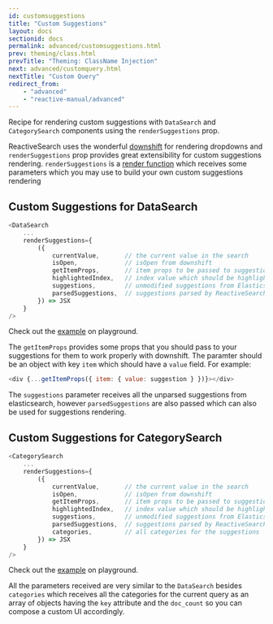 ```yaml
---
id: customsuggestions
title: "Custom Suggestions"
layout: docs
sectionid: docs
permalink: advanced/customsuggestions.html
prev: theming/class.html
prevTitle: "Theming: ClassName Injection"
next: advanced/customquery.html
nextTitle: "Custom Query"
redirect_from:
    - "advanced"
    - "reactive-manual/advanced"
---
```


Recipe for rendering custom suggestions with `DataSearch` and `CategorySearch` components using the `renderSuggestions` prop.

ReactiveSearch uses the wonderful [downshift](https://github.com/paypal/downshift) for rendering dropdowns and `renderSuggestions` prop provides great extensibility for custom suggestions rendering. `renderSuggestions` is a [render function](https://reactjs.org/docs/render-props.html) which receives some parameters which you may use to build your own custom suggestions rendering

## Custom Suggestions for DataSearch

```js
<DataSearch
    ...
    renderSuggestions={
        ({
            currentValue,       // the current value in the search
            isOpen,             // isOpen from downshift
            getItemProps,       // item props to be passed to suggestions
            highlightedIndex,   // index value which should be highlighted
            suggestions,        // unmodified suggestions from Elasticsearch
            parsedSuggestions,  // suggestions parsed by ReactiveSearch
        }) => JSX
    }
/>
```

Check out the [example](https://opensource.appbase.io/playground/?selectedKind=Search%20components%2FDataSearch&selectedStory=With%20renderSuggestions&full=0&addons=1&stories=1&panelRight=0&addonPanel=storybooks%2Fstorybook-addon-knobs) on playground.

The `getItemProps` provides some props that you should pass to your suggestions for them to work properly with downshift. The paramter should be an object with key `item` which should have a `value` field. For example:

```js
<div {...getItemProps({ item: { value: suggestion } })}></div>
```

The `suggestions` parameter receives all the unparsed suggestions from elasticsearch, however `parsedSuggestions` are also passed which can also be used for suggestions rendering.

## Custom Suggestions for CategorySearch

```js
<CategorySearch
    ...
    renderSuggestions={
        ({
            currentValue,       // the current value in the search
            isOpen,             // isOpen from downshift
            getItemProps,       // item props to be passed to suggestions
            highlightedIndex,   // index value which should be highlighted
            suggestions,        // unmodified suggestions from Elasticsearch
            parsedSuggestions,  // suggestions parsed by ReactiveSearch
            categories,         // all categories for the suggestions
        }) => JSX
    }
/>
```

Check out the [example](https://opensource.appbase.io/playground/?selectedKind=Search%20components%2FCategorySearch&selectedStory=With%20renderSuggestions&full=0&addons=1&stories=1&panelRight=0&addonPanel=storybooks%2Fstorybook-addon-knobs) on playground.

All the parameters received are very similar to the `DataSearch` besides `categories` which receives all the categories for the current query as an array of objects having the `key` attribute and the `doc_count` so you can compose a custom UI accordingly.
